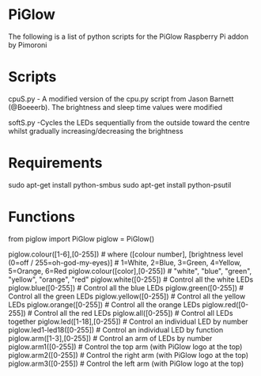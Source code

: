 PiGlow
======

The following is a list of python scripts for the PiGlow Raspberry Pi addon by Pimoroni

Scripts
======

cpuS.py - A modified version of the cpu.py script from Jason Barnett (@Boeeerb). The brightness and sleep time values were           modified

softS.py -Cycles the LEDs sequentially from the outside toward the centre whilst gradually increasing/decreasing the                 brightness


Requirements 
============

sudo apt-get install python-smbus
sudo apt-get install python-psutil

Functions
=========

from piglow import PiGlow 
piglow = PiGlow()

piglow.colour([1-6],[0-255])    # where ([colour number], [brightness level (0=off / 255=oh-god-my-eyes)]
                                # 1=White, 2=Blue, 3=Green, 4=Yellow, 5=Orange, 6=Red
piglow.colour([color],[0-255])  # "white", "blue", "green", "yellow", "orange", "red"
piglow.white([0-255])           # Control all the white LEDs
piglow.blue([0-255])            # Control all the blue LEDs
piglow.green([0-255])           # Control all the green LEDs
piglow.yellow([0-255])          # Control all the yellow LEDs
piglow.orange([0-255])          # Control all the orange LEDs
piglow.red([0-255])             # Control all the red LEDs
piglow.all([0-255])             # Control all LEDs together
piglow.led([1-18],[0-255])      # Control an individual LED by number
piglow.led1-led18([0-255])      # Control an individual LED by function
piglow.arm([1-3],[0-255])       # Control an arm of LEDs by number
piglow.arm1([0-255])            # Control the top arm (with PiGlow logo at the top)
piglow.arm2([0-255])            # Control the right arm (with PiGlow logo at the top)
piglow.arm3([0-255])            # Control the left arm (with PiGlow logo at the top)






